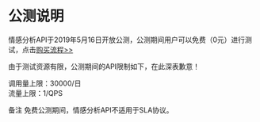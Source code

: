 # 公测说明

情感分析API于2019年5月16日开放公测，公测期间用户可以免费（0元）进行测试，点击[购买流程>>](../Pricing/Purchase-Process.md)

由于测试资源有限，公测期间的API限制如下，在此深表歉意！

调用量上限：30000/日  
流量上限：1/QPS

备注
免费公测期间，情感分析API不适用于SLA协议。

